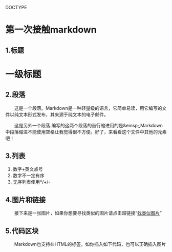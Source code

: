  DOCTYPE
# 第一次接触markdown
## 1.标题
# 一级标题
## 2.段落
 
 &emsp;&emsp;这是一个段落。Markdown是一种轻量级的语言，它简单易读，用它编写的文件以纯文本形式发布，其来源于纯文本的电子邮件。
 
 &emsp;&emsp;这是另外一个段落.编写的这两个段落的首行缩进用的是\&emsp;,Markdown中段落缩进不能使用空格让我觉得很不方便。好了，来看看这个文件中其他的元素吧！
 ## 3.列表
 1. 数字+英文点号
 2. 数字不一定有序
 3. 无序列表使用*/+/-
 
 ## 4.图片和链接

 &emsp;&emsp;接下来是一张图片，如果你想要寻找类似的图片请点击超链接“[找类似图片](https://cn.bing.com/images/search?q=%e7%8c%ab%e5%92%aa%e5%9b%be%e7%89%87&id=69F7C777BCEB60C2E8C52076BCEFF43CCA56639C&FORM=IQFRBA)”
 
 ## 5.代码区块
 &emsp;&emsp;Markdown也支持:+1:HTML的标签，如你插入如下代码，也可以正确插入图片

